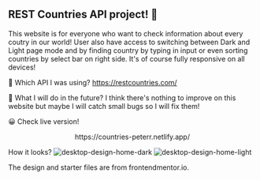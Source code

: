 ## REST Countries API project! 🚀
This website is for everyone who want to check information about every coutry in our world! User also have access to switching between Dark and Light page mode and by finding country by typing in input or even sorting countries by select bar on right side. It's of course fully responsive on all devices!

:ghost: Which API I was using?
https://restcountries.com/

:dash: What I will do in the future?
I think there's nothing to improve on this website but maybe I will catch small bugs so I will fix them!

:grinning: Check live version!
<p align="center">https://countries-peterr.netlify.app/</p>

How it looks? 
![desktop-design-home-dark](https://user-images.githubusercontent.com/102172769/227786963-e33e1d24-fe4f-4213-a63f-5b8d8847bcc6.jpg)
![desktop-design-home-light](https://user-images.githubusercontent.com/102172769/227786998-a9da199d-42f5-467a-a280-0ac330d53f05.jpg)


The design and starter files are from frontendmentor.io. 

